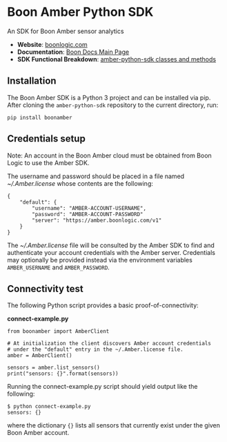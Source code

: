 # Boon Amber Python SDK

An SDK for Boon Amber sensor analytics

- __Website__: [boonlogic.com](https://boonlogic.com)
- __Documentation__: [Boon Docs Main Page](https://docs.boonlogic.com)
- __SDK Functional Breakdown__: [amber-python-sdk classes and methods](docs/boonamber/index.html)

## Installation

The Boon Amber SDK is a Python 3 project and can be installed via pip. After cloning the `amber-python-sdk` repository to the current directory, run:

```
pip install boonamber
```

## Credentials setup

Note: An account in the Boon Amber cloud must be obtained from Boon Logic to use the Amber SDK.

The username and password should be placed in a file named _~/.Amber.license_ whose contents are the following:

```
{
    "default": {
        "username": "AMBER-ACCOUNT-USERNAME",
        "password": "AMBER-ACCOUNT-PASSWORD"
        "server": "https://amber.boonlogic.com/v1"
    }
}
```

The _~/.Amber.license_ file will be consulted by the Amber SDK to find and authenticate your account credentials with the Amber server. Credentials may optionally be provided instead via the environment variables `AMBER_USERNAME` and `AMBER_PASSWORD`.

## Connectivity test

The following Python script provides a basic proof-of-connectivity:

**connect-example.py**

```
from boonamber import AmberClient

# At initialization the client discovers Amber account credentials
# under the "default" entry in the ~/.Amber.license file.
amber = AmberClient()

sensors = amber.list_sensors()
print("sensors: {}".format(sensors))
```

Running the connect-example.py script should yield output like the following:
```
$ python connect-example.py
sensors: {}
```
where the dictionary `{}` lists all sensors that currently exist under the given Boon Amber account.
